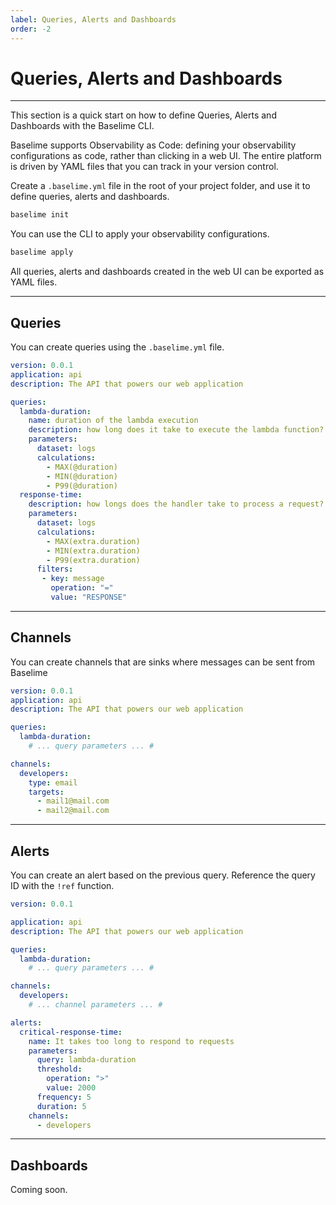 ```yaml
---
label: Queries, Alerts and Dashboards
order: -2
---
```


# Queries, Alerts and Dashboards

---

This section is a quick start on how to define Queries, Alerts and Dashboards with the Baselime CLI.

Baselime supports Observability as Code: defining your observability configurations as code, rather than clicking in a web UI. The entire platform is driven by YAML files that you can track in your version control.

Create a `.baselime.yml` file in the root of your project folder, and use it to define queries, alerts and dashboards.

```bash #
baselime init
```

You can use the CLI to apply your observability configurations.

```bash #
baselime apply
```

All queries, alerts and dashboards created in the web UI can be exported as YAML files.

---

## Queries

You can create queries using the `.baselime.yml` file.

```yaml # .baselime.yml
version: 0.0.1
application: api
description: The API that powers our web application

queries:
  lambda-duration:
    name: duration of the lambda execution
    description: how long does it take to execute the lambda function?
    parameters:
      dataset: logs
      calculations:
        - MAX(@duration)
        - MIN(@duration)
        - P99(@duration)
  response-time:
    description: how longs does the handler take to process a request?
    parameters:
      dataset: logs
      calculations:
        - MAX(extra.duration)
        - MIN(extra.duration)
        - P99(extra.duration)
      filters:
       - key: message
         operation: "="
         value: "RESPONSE"
```

---

## Channels

You can create channels that are sinks where messages can be sent from Baselime

```yaml # .baselime.yml
version: 0.0.1
application: api
description: The API that powers our web application

queries:
  lambda-duration:
    # ... query parameters ... #

channels:
  developers:
    type: email
    targets:
      - mail1@mail.com
      - mail2@mail.com 
```

---

## Alerts

You can create an alert based on the previous query. Reference the query ID with the `!ref` function.

```yaml .baselime.yml
version: 0.0.1

application: api
description: The API that powers our web application

queries:
  lambda-duration:
    # ... query parameters ... #

channels:
  developers:
    # ... channel parameters ... #

alerts:
  critical-response-time:
    name: It takes too long to respond to requests
    parameters:
      query: lambda-duration
      threshold:
        operation: ">"
        value: 2000
      frequency: 5
      duration: 5
    channels:
      - developers 
```

---

## Dashboards

Coming soon.
